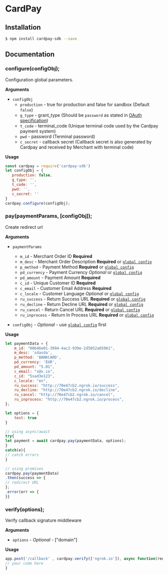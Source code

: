 # CardPay

## Installation

```sh
$ npm install cardpay-sdk --save
```

## Documentation

<a name="configure"></a>
### configure(configObj);

Configuration global parameters.

__Arguments__
* `configObj`
    * `production` - true for production and false for sandbox (Default `false`)
    * `g_type` - grant_type (Should be `password` as stated in [OAuth specification](https://tools.ietf.org/html/rfc6749#section-4.4.2))
    * `t_code` - terminal_code (Unique terminal code used by the Cardpay payment system)
    * `pwd` - password (Terminal password)
    * `c_secret` - callback secret (Callback secret is also generated by Cardpay and received by Merchant with terminal code)

__Usage__
```javascript
const cardpay = require('cardpay-sdk')
let configObj = {
   production: false,
   g_type: '',
   t_code: '',
   pwd: '',
   c_secret: ''
}
cardpay.configure(configObj);
```

<a name="pay"></a>
### pay(paymentParams, [configObj]);

Create redirect url

__Arguments__

* `paymentParams`
    * `m_id` - Merchant Order ID **Required**
    * `m_desc` - Merchant Order Description **Required** or [`global config`](#configure)
    * `p_method` - Payment Method **Required** or [`global config`](#configure)
    * `pd_currency` - Payment Currency *Optional* or [`global config`](#configure)
    * `pd_amount` - Payment Amount **Required**
    * `c_id` - Unique Customer ID **Required**
    * `c_email` -  Customer Email Address **Required**
    * `c_locale` - Customer Language *Optional* or [`global config`](#configure)
    * `ru_success` - Return Success URL **Required** or [`global config`](#configure)
    * `ru_decline` -  Return Decline URL **Required** or [`global config`](#configure)
    * `ru_cancel` - Return Cancel URL **Required** or [`global config`](#configure)
    * `ru_inprocess` - Return In Process URL **Required** or [`global config`](#configure)

* `configObj` - *Optional* - use [`global config`](#configure) first

__Usage__
```javascript
let paymentData = {
    m_id: "00b46e01-3994-4ac2-939e-2d5052a65961",
    m_desc: 'sdasda',
    p_method: 'BANKCARD',
    pd_currency: 'EUR',
    pd_amount: "5.01",
    c_email: "x@x.io",
    c_id: "5sad3e123",
    c_locale: "en",
    ru_success: "http://70e47cb2.ngrok.io/success",
    ru_decline: "http://70e47cb2.ngrok.io/decline",
    ru_cancel: "http://70e47cb2.ngrok.io/cancel",
    ru_inprocess: "http://70e47cb2.ngrok.io/process",
};

let options = {
    test: true
}

// using async/await
try{
let payment = await cardpay.pay(paymentData, options);
}
catch(e){
// catch errors
}

// using promises
cardpay.pay(paymentData)
.then(success => {
// redirect URL
};
.error(err => {
}}
```

<a name="pay"></a>
### verify(options);

Verify callback signature middleware

__Arguments__

* `options` - *Optional* - ["domain"]

__Usage__
```javascript
app.post('/callback' , cardpay.verify(['ngrok.io']), async function(req, res, next) {
// your code here
}

```